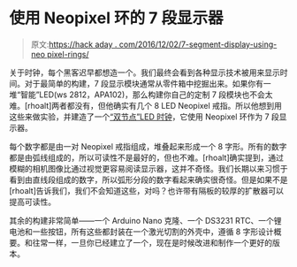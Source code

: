 # 使用 Neopixel 环的 7 段显示器

> 原文:[https://hack aday . com/2016/12/02/7-segment-display-using-neo pixel-rings/](https://hackaday.com/2016/12/02/7-segment-display-using-neopixel-rings/)

关于时钟，每个黑客迟早都想造一个。我们最终会看到各种显示技术被用来显示时间。对于最简单的构建，7 段显示模块通常从零件箱中挖掘出来。如果你有一堆“智能”LED(ws 2812，APA102)，那么构建你自己的定制 7 段模块也不会太难。[rhoalt]两者都没有，但他确实有几个 8 LED Neopixel 戒指。所以他想到用这些来做实验，并建造了一个[“双节点”LED 时钟](https://rhoalt.blogspot.in/2016/11/binoctular-led-clock.html)，它使用 Neopixel 环作为 7 段显示器。

每个数字都是由一对 Neopixel 戒指组成，堆叠起来形成一个 8 字形。所有的数字都是由弧线组成的，所以可读性不是最好的，但也不难。[rhoalt]确实提到，通过模糊的相机图像比通过视觉更容易阅读显示器，这并不奇怪。我们长期以来习惯于看到由直线段组成的数字，所以弧形分段的数字看起来确实很奇怪。但是如果不是[rhoalt]告诉我们，我们不会知道这些，对吗？也许带有隔板的较厚的扩散器可以提高可读性。

其余的构建非常简单——一个 Arduino Nano 克隆、一个 DS3231 RTC、一个锂电池和一些按钮，所有这些都封装在一个激光切割的外壳中，遵循 8 字形设计概要。和往常一样，一旦你已经建立了一个，现在是时候改进和制作一个更好的版本。